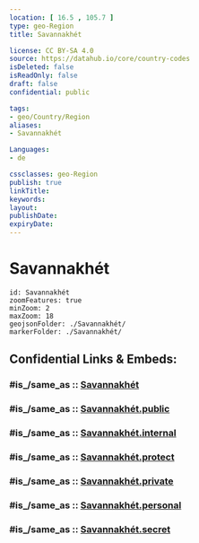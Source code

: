 ```yaml
---
location: [ 16.5 , 105.7 ] 
type: geo-Region
title: Savannakhét

license: CC BY-SA 4.0
source: https://datahub.io/core/country-codes
isDeleted: false
isReadOnly: false
draft: false
confidential: public

tags:
- geo/Country/Region
aliases:
- Savannakhét

Languages:
- de

cssclasses: geo-Region
publish: true
linkTitle: 
keywords: 
layout: 
publishDate: 
expiryDate: 
---
```


# Savannakhét

```leaflet
id: Savannakhét
zoomFeatures: true 
minZoom: 2 
maxZoom: 18
geojsonFolder: ./Savannakhét/
markerFolder: ./Savannakhét/
```


## Confidential Links & Embeds: 

### #is_/same_as :: [Savannakhét](/_Standards/Earth/Continent/Asia/Asia~South~East/Laos/Provinces~Laos/Savannakhét.md) 

### #is_/same_as :: [Savannakhét.public](/_public/Earth/Continent/Asia/Asia~South~East/Laos/Provinces~Laos/Savannakhét.public.md) 

### #is_/same_as :: [Savannakhét.internal](/_internal/Earth/Continent/Asia/Asia~South~East/Laos/Provinces~Laos/Savannakhét.internal.md) 

### #is_/same_as :: [Savannakhét.protect](/_protect/Earth/Continent/Asia/Asia~South~East/Laos/Provinces~Laos/Savannakhét.protect.md) 

### #is_/same_as :: [Savannakhét.private](/_private/Earth/Continent/Asia/Asia~South~East/Laos/Provinces~Laos/Savannakhét.private.md) 

### #is_/same_as :: [Savannakhét.personal](/_personal/Earth/Continent/Asia/Asia~South~East/Laos/Provinces~Laos/Savannakhét.personal.md) 

### #is_/same_as :: [Savannakhét.secret](/_secret/Earth/Continent/Asia/Asia~South~East/Laos/Provinces~Laos/Savannakhét.secret.md)

